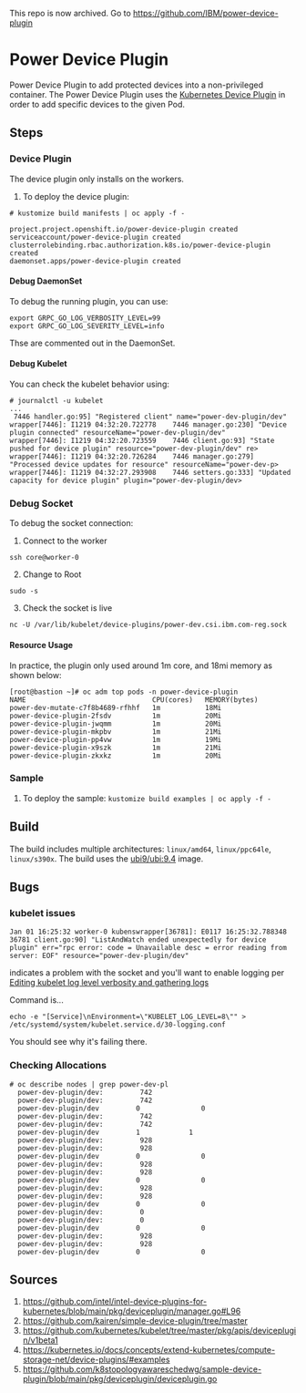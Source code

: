This repo is now archived. Go to https://github.com/IBM/power-device-plugin

# Power Device Plugin

Power Device Plugin to add protected devices into a non-privileged container. The Power Device Plugin uses the [Kubernetes Device Plugin](https://kubernetes.io/docs/concepts/extend-kubernetes/compute-storage-net/device-plugins/) in order to add specific devices to the given Pod.

## Steps

### Device Plugin
The device plugin only installs on the workers.

1. To deploy the device plugin: 

``` shell
# kustomize build manifests | oc apply -f -

project.project.openshift.io/power-device-plugin created
serviceaccount/power-device-plugin created
clusterrolebinding.rbac.authorization.k8s.io/power-device-plugin created
daemonset.apps/power-device-plugin created
```

#### Debug DaemonSet
To debug the running plugin, you can use: 

```
export GRPC_GO_LOG_VERBOSITY_LEVEL=99
export GRPC_GO_LOG_SEVERITY_LEVEL=info
```

Thse are commented out in the DaemonSet.

#### Debug Kubelet

You can check the kubelet behavior using:

```
# journalctl -u kubelet
...
 7446 handler.go:95] "Registered client" name="power-dev-plugin/dev"
wrapper[7446]: I1219 04:32:20.722778    7446 manager.go:230] "Device plugin connected" resourceName="power-dev-plugin/dev"
wrapper[7446]: I1219 04:32:20.723559    7446 client.go:93] "State pushed for device plugin" resource="power-dev-plugin/dev" re>
wrapper[7446]: I1219 04:32:20.726284    7446 manager.go:279] "Processed device updates for resource" resourceName="power-dev-p>
wrapper[7446]: I1219 04:32:27.293908    7446 setters.go:333] "Updated capacity for device plugin" plugin="power-dev-plugin/dev>
```

### Debug Socket

To debug the socket connection:
1. Connect to the worker
``` shell
ssh core@worker-0
```

2. Change to Root
``` shell
sudo -s
```

3. Check the socket is live
``` shell
nc -U /var/lib/kubelet/device-plugins/power-dev.csi.ibm.com-reg.sock
```

#### Resource Usage

In practice, the plugin only used around 1m core, and 18mi memory as shown below:

```
[root@bastion ~]# oc adm top pods -n power-device-plugin
NAME                               CPU(cores)   MEMORY(bytes)
power-dev-mutate-c7f8b4689-rfhhf   1m           18Mi
power-device-plugin-2fsdv          1m           20Mi
power-device-plugin-jwqmm          1m           20Mi
power-device-plugin-mkpbv          1m           21Mi
power-device-plugin-pp4vw          1m           19Mi
power-device-plugin-x9szk          1m           21Mi
power-device-plugin-zkxkz          1m           20Mi
```

### Sample

1. To deploy the sample: `kustomize build examples | oc apply -f -`

## Build

The build includes multiple architectures: `linux/amd64`, `linux/ppc64le`, `linux/s390x`.
The build uses the [ubi9/ubi:9.4](https://catalog.redhat.com/software/containers/ubi9/ubi/615bcf606feffc5384e8452e?architecture=ppc64le&image=676258d7607921b4d7fcb8c8&gti-tabs=unauthenticated) image.

## Bugs

### kubelet issues
```
Jan 01 16:25:32 worker-0 kubenswrapper[36781]: E0117 16:25:32.788348   36781 client.go:90] "ListAndWatch ended unexpectedly for device plugin" err="rpc error: code = Unavailable desc = error reading from server: EOF" resource="power-dev-plugin/dev"
```
indicates a problem with the socket and you'll want to enable logging per [Editing kubelet log level verbosity and gathering logs](https://docs.openshift.com/container-platform/4.8/rest_api/editing-kubelet-log-level-verbosity.html)

Command is... 
```
echo -e "[Service]\nEnvironment=\"KUBELET_LOG_LEVEL=8\"" > /etc/systemd/system/kubelet.service.d/30-logging.conf
```

You should see why it's failing there.

### Checking Allocations

```
# oc describe nodes | grep power-dev-pl
  power-dev-plugin/dev:         742
  power-dev-plugin/dev:         742
  power-dev-plugin/dev         0               0
  power-dev-plugin/dev:         742
  power-dev-plugin/dev:         742
  power-dev-plugin/dev         1            1
  power-dev-plugin/dev:         928
  power-dev-plugin/dev:         928
  power-dev-plugin/dev         0               0
  power-dev-plugin/dev:         928
  power-dev-plugin/dev:         928
  power-dev-plugin/dev         0               0
  power-dev-plugin/dev:         928
  power-dev-plugin/dev:         928
  power-dev-plugin/dev         0               0
  power-dev-plugin/dev:         0
  power-dev-plugin/dev:         0
  power-dev-plugin/dev         0               0
  power-dev-plugin/dev:         928
  power-dev-plugin/dev:         928
  power-dev-plugin/dev         0               0
```

## Sources

1. https://github.com/intel/intel-device-plugins-for-kubernetes/blob/main/pkg/deviceplugin/manager.go#L96
2. https://github.com/kairen/simple-device-plugin/tree/master
3. https://github.com/kubernetes/kubelet/tree/master/pkg/apis/deviceplugin/v1beta1
4. https://kubernetes.io/docs/concepts/extend-kubernetes/compute-storage-net/device-plugins/#examples
5. https://github.com/k8stopologyawareschedwg/sample-device-plugin/blob/main/pkg/deviceplugin/deviceplugin.go
